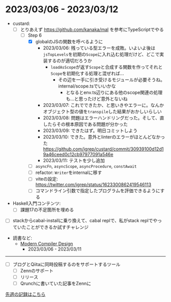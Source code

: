 # 2023/03/06 - 2023/03/12

- custard:
    - [ ] とりあえず <https://github.com/kanaka/mal> を参考にTypeScriptでやる
        - [ ] Step 6
            - [x] globalのJSの関数を呼べるように
                - 2023/03/06: 残っている型エラーを成敗。いよいよ後は`jsTopLevels`を初期の`Scope`に入れ込む処理だけど、どこで実装するのが適切だろうか
                    - `loadAsScope`が返す`Scope`と合成する関数を作ってそれと`Scope`を初期化する処理と混ぜれば...
                        - その辺を一手に引き受けるモジュールが必要そうね。internal/scope.tsでいいかな
                            - となるとenv.ts辺りにある他のscope関連の処理も...と思ったけど意外とないね
                - 2023/03/07: これでできたか、と思いきやエラーに。なんかオブジェクト型の値を`transpile`した結果がおかしいらしい
                - 2023/03/08: 問題はエラーハンドリングだった。そして、直したらその根本原因である問題が分かった
                - 2023/03/09: できたはず。明日コミットしよう
                - 2023/03/10: できた。意外とlinterのエラーがほとんどなかった <https://github.com/igrep/custard/commit/30939100d12d19a46ceed0c12cb97977091a546e>
                - 2023/03/11: テストを少し追加
            - [ ] `asyncFn`, `asyncScope`, `asyncProcedure`, `constAwait`
            - [ ] refactor: `Writer`をinternalに移す
            - [ ] viteの設定: <https://twitter.com/igrep/status/1623300862419546113>
            - [ ] コマンドライン引数で指定したプログラムを評価できるようにする
- Haskell入門コンテンツ:
    - [ ] 課題17の不足箇所を埋める
- [ ] stackからcabal-installに乗り換えて、cabal replで、私がstack replでやっていたことができるか試すチャレンジ
- 読書など:
    - [Modern Compiler Design](https://www.springer.com/jp/book/9781461446989)
        - 2023/03/06 - 2023/03/11

------

- [ ] ブログとQiitaに同時投稿するのをサポートするツール
    - [ ] Zennのサポート
    - [ ] リリース
    - [ ] Qrunchに書いていた記事をZennに

[先週の記録はこちら](https://github.com/igrep/daily-commits/blob/d29abd45303f274bb97a726d73993b8dab203a5e/yesterday.md)

